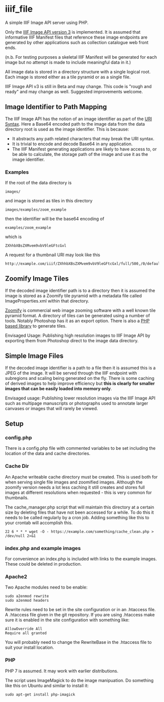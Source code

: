 # iiif_file

A simple IIIF Image API server using PHP.

Only the [IIIF Image API version 3](https://iiif.io/api/image/3.0/) is implemented. It is assumed that informative IIIF Manifest files that reference these image endpoints are generated by other applications such as collection catalogue web front ends.

(n.b. For testing purposes a skeletal IIIF Manifest will be generated for each image but no attempt is made to include meaningful data in it.)

All image data is stored in a directory structure with a single logical root. Each image is stored either as a tile pyramid or as a single file.

IIIF Image API v3 is still in Beta and may change. This code is "rough and ready" and may change as well. Suggested improvements welcome.

## Image Identifier to Path Mapping

The IIIF Image API has the notion of an image identifier as part of the [URI Syntax](https://iiif.io/api/image/3.0/#2-uri-syntax). Here a Base64 encoded path to the image data from the data directory root is used as the image identifier. This is because:

* It abstracts any path related characters that may break the URI syntax.
* It is trivial to encode and decode Base64 in any application.
* The IIIF Manifest generating applications are likely to have access to, or be able to calculate, the storage path of the image and use it as the image identifier.

### Examples

If the root of the data directory is 

	images/

and image is stored as tiles in this directory

	images/examples/zoom_example

then the identifier will be the base64 encoding of 

	examples/zoom_example

which is

	ZXhhbXBsZXMvem9vbV9leGFtcGxl

A request for a thumbnail URI may look like this

	http://example.com/iiif/ZXhhbXBsZXMvem9vbV9leGFtcGxl/full/500,/0/default.jpg

## Zoomify Image Tiles

If the decoded image identifier path is to a directory then it is assumed the image is stored as a Zoomify tile pyramid with a metadata file called ImageProperties.xml within that directory.

[Zoomify](http://www.zoomify.com/) is commercial web image zooming software with a well known tile pyramid format. A directory of tiles can be generated using a number of tools. Notably Photoshop has it as an export option. There is also a [PHP based library](https://packagist.org/packages/daniel-km/zoomify) to generate tiles.

Envisaged Usage: Publishing high resolution images to IIIF Image API by exporting them from Photoshop direct to the image data directory.

## Simple Image Files

If the decoded image identifier is a path to a file then it is assumed this is a JPEG of the image. It will be served through the IIIF endpoint with subregions and scaling being generated on the fly. There is some caching of derived images to help improve efficiency but __this is clearly for smaller images that can be easily loaded into memory only__.

Envisaged usage: Publishing lower resolution images via the IIIF Image API such as multipage manuscripts or photographs used to annotate larger canvases or images that will rarely be viewed.

##  Setup

### config.php

There is a config.php file with commented variables to be set including the location of the data and cache directories.

### Cache Dir

An Apache writeable cache directory must be created. This is used both for when serving single file images and zoomified images. Although the zoomify version needs a lot less caching it still creates and stores full images at different resolutions when requested - this is very common for thumbnails.

The cache_manager.php script that will maintain this directory at a certain size by deleting files that have not been accessed for a while. To do this it needs to be called regularly by a cron job. Adding something like this to your crontab will accomplish this.

	22 6 * * * wget -O - https://example.com/something/cache_clean.php > /dev/null 2>&1


### index.php and example images

For convenience an index.php is included with links to the example images. These could be deleted in production.

### Apache2

Two Apache modules need to be enable:

	sudo a2enmod rewrite
	sudo a2enmod headers

Rewrite rules need to be set in the site configuration or in an .htaccess file. A .htaccess file given in the git repository. If you are using .htaccess make sure it is enabled in the site configuration with something like:

	AllowOverride All
	Require all granted

You will probably need to change the RewriteBase in the .htaccess file to suit your install location.

### PHP 

PHP 7 is assumed. It may work with earlier distributions.

The script uses ImageMagick to do the image manipuation. Do something like this on Ubuntu and similar to install it:

	sudo apt-get install php-imagick







